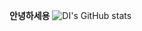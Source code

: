**안녕하세용**
![DI's GitHub stats](https://github-readme-stats.vercel.app/api?username=soyoung7036&show_icons=true&)
